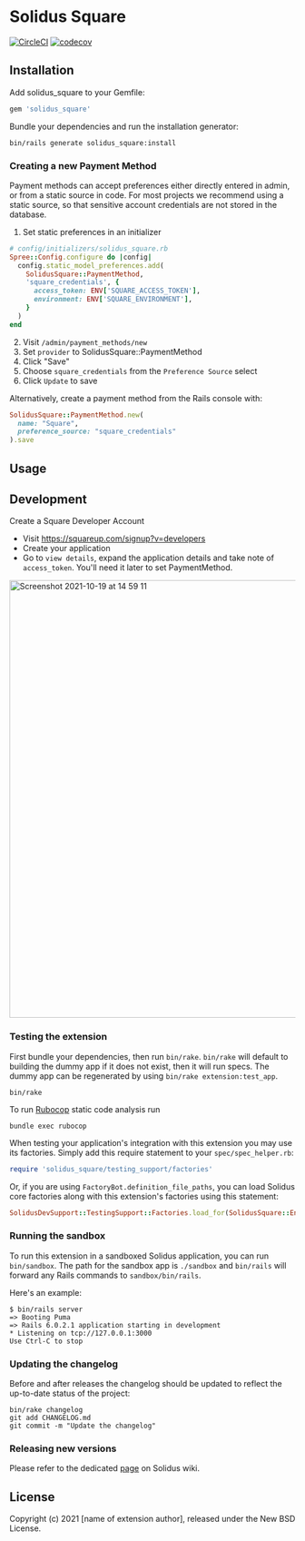 # Solidus Square

[![CircleCI](https://circleci.com/gh/nebulab/solidus_square.svg?style=shield)](https://circleci.com/gh/nebulab/solidus_square)
[![codecov](https://codecov.io/gh/nebulab/solidus_square/branch/main/graph/badge.svg)](https://codecov.io/gh/nebulab/solidus_square)

<!-- Explain what your extension does. -->

## Installation

Add solidus_square to your Gemfile:

```ruby
gem 'solidus_square'
```

Bundle your dependencies and run the installation generator:

```shell
bin/rails generate solidus_square:install
```

### Creating a new Payment Method

Payment methods can accept preferences either directly entered in admin, or from a static source in code.
For most projects we recommend using a static source, so that sensitive account credentials are not stored in the database.

1. Set static preferences in an initializer

```ruby
# config/initializers/solidus_square.rb
Spree::Config.configure do |config|
  config.static_model_preferences.add(
    SolidusSquare::PaymentMethod,
    'square_credentials', {
      access_token: ENV['SQUARE_ACCESS_TOKEN'],
      environment: ENV['SQUARE_ENVIRONMENT'],
    }
  )
end
```

2. Visit `/admin/payment_methods/new`
3. Set `provider` to SolidusSquare::PaymentMethod
4. Click "Save"
5. Choose `square_credentials` from the `Preference Source` select
6. Click `Update` to save

Alternatively, create a payment method from the Rails console with:

```ruby
SolidusSquare::PaymentMethod.new(
  name: "Square",
  preference_source: "square_credentials"
).save
```

## Usage

<!-- Explain how to use your extension once it's been installed. -->

## Development

Create a Square Developer Account

- Visit https://squareup.com/signup?v=developers
- Create your application
- Go to `view details`, expand the application details and take note of `access_token`. You'll need it later to set PaymentMethod.

<img width="771" alt="Screenshot 2021-10-19 at 14 59 11" src="https://user-images.githubusercontent.com/387690/137914206-1546215b-8b1b-40e5-b9ed-4baf6daffa81.png">

### Testing the extension

First bundle your dependencies, then run `bin/rake`. `bin/rake` will default to building the dummy
app if it does not exist, then it will run specs. The dummy app can be regenerated by using
`bin/rake extension:test_app`.

```shell
bin/rake
```

To run [Rubocop](https://github.com/bbatsov/rubocop) static code analysis run

```shell
bundle exec rubocop
```

When testing your application's integration with this extension you may use its factories.
Simply add this require statement to your `spec/spec_helper.rb`:

```ruby
require 'solidus_square/testing_support/factories'
```

Or, if you are using `FactoryBot.definition_file_paths`, you can load Solidus core
factories along with this extension's factories using this statement:

```ruby
SolidusDevSupport::TestingSupport::Factories.load_for(SolidusSquare::Engine)
```

### Running the sandbox

To run this extension in a sandboxed Solidus application, you can run `bin/sandbox`. The path for
the sandbox app is `./sandbox` and `bin/rails` will forward any Rails commands to
`sandbox/bin/rails`.

Here's an example:

```
$ bin/rails server
=> Booting Puma
=> Rails 6.0.2.1 application starting in development
* Listening on tcp://127.0.0.1:3000
Use Ctrl-C to stop
```

### Updating the changelog

Before and after releases the changelog should be updated to reflect the up-to-date status of
the project:

```shell
bin/rake changelog
git add CHANGELOG.md
git commit -m "Update the changelog"
```

### Releasing new versions

Please refer to the dedicated [page](https://github.com/solidusio/solidus/wiki/How-to-release-extensions) on Solidus wiki.

## License

Copyright (c) 2021 [name of extension author], released under the New BSD License.
